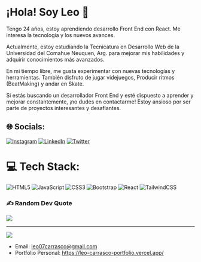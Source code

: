 # ¡Hola! Soy Leo 👋

Tengo 24 años, estoy aprendiendo desarrollo Front End con React. Me interesa la tecnología y los nuevos avances.

Actualmente, estoy estudiando la Tecnicatura en Desarrollo Web de la Universidad del Comahue Neuquen, Arg. para mejorar mis habilidades y adquirir conocimientos más avanzados.

En mi tiempo libre, me gusta experimentar con nuevas tecnologías y herramientas. También disfruto de jugar videjuegos, Producir ritmos (BeatMaking) y andar en Skate.

Si estás buscando un desarrollador Front End y esté dispuesto a aprender y mejorar constantemente, ¡no dudes en contactarme! Estoy ansioso por ser parte de proyectos interesantes y desafiantes.<br>


## 🌐 Socials:
[![Instagram](https://img.shields.io/badge/Instagram-%23E4405F.svg?logo=Instagram&logoColor=white)](https://instagram.com/https://www.instagram.com/ileocarrasco/) [![LinkedIn](https://img.shields.io/badge/LinkedIn-%230077B5.svg?logo=linkedin&logoColor=white)](https://linkedin.com/in/https://www.linkedin.com/in/leonardo-carrasco-5026b8246/) [![Twitter](https://img.shields.io/badge/Twitter-%231DA1F2.svg?logo=Twitter&logoColor=white)](https://twitter.com/https://twitter.com/iLeoCarrasco) 

# 💻 Tech Stack:
![HTML5](https://img.shields.io/badge/html5-%23E34F26.svg?style=for-the-badge&logo=html5&logoColor=white) ![JavaScript](https://img.shields.io/badge/javascript-%23323330.svg?style=for-the-badge&logo=javascript&logoColor=%23F7DF1E) ![CSS3](https://img.shields.io/badge/css3-%231572B6.svg?style=for-the-badge&logo=css3&logoColor=white) ![Bootstrap](https://img.shields.io/badge/bootstrap-%23563D7C.svg?style=for-the-badge&logo=bootstrap&logoColor=white) ![React](https://img.shields.io/badge/react-%2320232a.svg?style=for-the-badge&logo=react&logoColor=%2361DAFB) ![TailwindCSS](https://img.shields.io/badge/tailwindcss-%2338B2AC.svg?style=for-the-badge&logo=tailwind-css&logoColor=white)


### ✍️ Random Dev Quote
![](https://quotes-github-readme.vercel.app/api?type=horizontal&theme=radical)

---
[![](https://visitcount.itsvg.in/api?id=LeonardoCarrasco&icon=7&color=0)](https://visitcount.itsvg.in)


- Email: leo07carrasco@gmail.com
- Portfolio Personal: https://leo-carrasco-portfolio.vercel.app/


